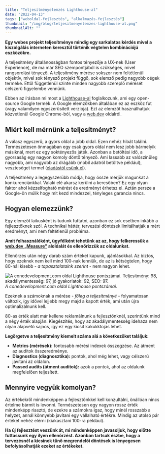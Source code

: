 ```yaml
---
title: "Teljesítményelemzés Lighthouse-al"
date: "2022-04-13"
tags: ["weboldal-fejlesztés", "alkalmazás-fejlesztés"]
thumbnail: "/img/blog/teljesitmenyelemzes-lighthouse-al.png"
thumbnailAlt: ""
---
```


**Egy webes projekt teljesítménye mindig egy sarkalatos kérdés mivel a kiszolgálás interneten keresztül történik végtelen kombinációjú eszközökre.**

A teljesítmény általánosságban fontos tényezője a UX-nek (User Experience), de ma már SEO szempontjából is szükséges, mivel rangsorolási tényező. A teljesítmény mérése sokszor nem feltétlenül objektív, mivel sok tényező projekt függő, sok elemző pedig nagyobb cégek terméke. Ettől függetlenül szinte minden nagyobb szereplő mérését célszerű figyelembe vennünk.

Ebben az írásban mi most a [Lighthouse-al](https://developers.google.com/web/tools/lighthouse) foglalkozunk, ami egy open-source Google termék. A Google elemzőkben általában ez az eszköz fut (vagy valamilyen egyszerűsített verziója). Ezt az elemzőt használhatjuk közvetlenül Google Chrome-ból, vagy a [web.dev](https://web.dev/measure/) oldalról.

## Miért kell mérnünk a teljesítményt?

A válasz egyszerű, a gyors oldal a jobb oldal. Ezen nehéz hibát találni. Természetesen önmagában egy csak gyors oldal nem lesz jobb bármelyik másiknál, mert ez egy soktényezős játék. Azonban a betöltési idő, a gyorsaság egy nagyon komoly döntő tényező. Ami lassabb az valószínűleg nagyobb, ami nagyobb az drágább (mobil adatról betöltve például), veszteséget termel ([eladástól esünk el](https://www.fastcompany.com/1825005/how-one-second-could-cost-amazon-16-billion-sales)).

A teljesítmény a legegyszerűbb módja, hogy össze mérjük magunkat a konkurenciánkkal. Valaki elé akarsz kerülni a keresőben? Ez egy olyan faktor ahol kézzelfogható mérést és eredményt érhetsz el. Aztán persze a Google-ön múlik hogy mit kezd mindezzel, tényleges garancia nincs.

## Hogyan elemezzünk?

Egy elemzőt laikusként is tudunk futtatni, azonban ez sok esetben inkább a fejlesztőknek szól. A technikai háttér, tervezési döntések limitálhatják a mért eredményt, ami nem feltétlenül probléma.

**Amit felhasználóként, ügyfélként tehetünk az az, hogy felkeressük a [web.dev „Measure”](https://web.dev/measure/) aloldalát és ellenőrizzük az oldalunkat.**

Ellenőrzés után négy darab szám értéket kapunk, ajánlásokkal. Az biztos, hogy ezeknek nem kell mind 100-nak lenniük, de az is kétségtelen, hogy 80-nál kisebb - _a tapasztalataink szerint_ - nem nagyon lehet.

![A conedevelopment.com oldal Lighthouse pontszámai. Teljesítmény: 98, akadálymentesség: 97, jó gyakorlatok: 92, SEO: 97.](/img/blog/conedevelopment-lighthouse.png) *A conedevelopment.com oldal Lighthouse pontszámai.*

Ezeknek a számoknak a mérése - _főleg a teljesítményé_ - folyamatosan változik, így idővel lejjebb megy majd a kapott érték, ami után újra optimalizálnunk kell.

80-as érték alatt már kellene reklamálnunk a fejlesztőnknél, szerintünk mind a négy érték alapján. Kiegészítés, hogy az akadálymentesség idehaza nem olyan alapvető sajnos, így ez egy kicsit kakukktojás lehet.

**Legörgetve a teljesítmény kiemelt száma alá a következőket találjuk:**

- **Metrics (mérések):** fontosabb mérési indexek összegzése. Az átment az auditok összeredménye.
- **Diagnostics (diagnosztika):** pontok, ahol még lehet, vagy célszerű javítani az oldalon.
- **Passed audits (átment auditok):** azok a pontok, ahol az oldalunk megfelelően teljesített.

## Mennyire vegyük komolyan?

Az értékekről mindenképpen a fejlesztőnkkel kell konzultálni, önállóan nincs értelme bármit is levonni. Természetesen egy nagyon rossz érték mindenképp riasztó, de ezekre a számokra igaz, hogy minél rosszabb a helyzet, annál könnyebb javítani egy vállalható értékre. Mindig az utolsó pár értéket nehéz elérni (kiakasztani 100-ra például).

**Ha új fejlesztést veszünk át, mi mindenképpen javasoljuk, hogy előtte futtassunk egy ilyen ellenőrzést. Azonban tartsuk észbe, hogy a tervezésnél a kicsinek tűnő megrendelői döntések is lényegesen befolyásolhatják ezeket az értékeket.**
